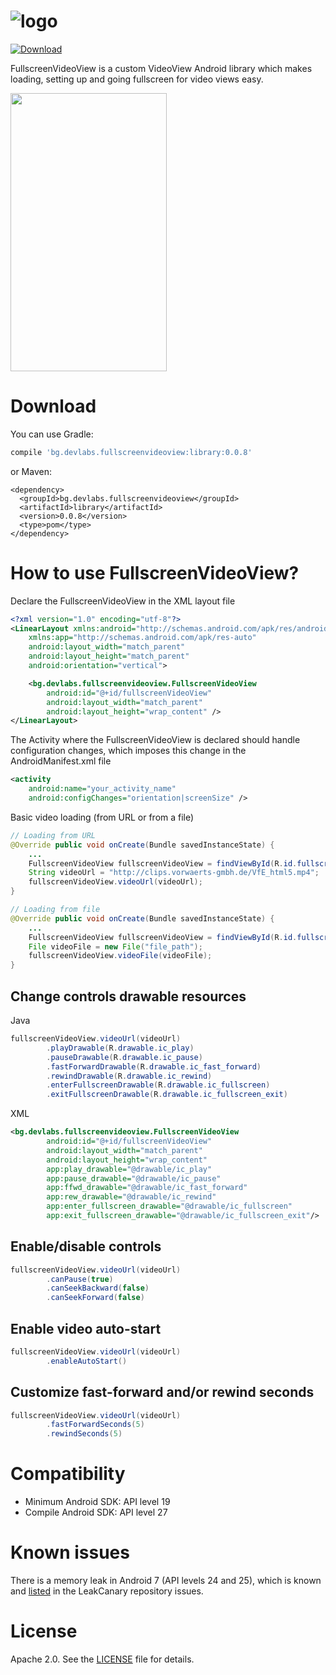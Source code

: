 ![logo](https://raw.githubusercontent.com/dev-labs-bg/fullscreen-video-view/master/logo.png)
==========
[ ![Download](https://api.bintray.com/packages/slavipetrov/maven/fullscreen-video-view/images/download.svg) ](https://bintray.com/slavipetrov/maven/fullscreen-video-view/_latestVersion)

FullscreenVideoView is a custom VideoView Android library which makes loading, setting up and going fullscreen for video views easy.

<img src="https://github.com/dev-labs-bg/fullscreen-video-view/blob/master/preview.gif" width="250" height="445">

Download
==========
You can use Gradle:
```gradle
compile 'bg.devlabs.fullscreenvideoview:library:0.0.8'
```
or Maven:
```maven
<dependency>
  <groupId>bg.devlabs.fullscreenvideoview</groupId>
  <artifactId>library</artifactId>
  <version>0.0.8</version>
  <type>pom</type>
</dependency>
```

How to use FullscreenVideoView?
==========
Declare the FullscreenVideoView in the XML layout file
```xml
<?xml version="1.0" encoding="utf-8"?>
<LinearLayout xmlns:android="http://schemas.android.com/apk/res/android"
    xmlns:app="http://schemas.android.com/apk/res-auto"
    android:layout_width="match_parent"
    android:layout_height="match_parent"
    android:orientation="vertical">

    <bg.devlabs.fullscreenvideoview.FullscreenVideoView
        android:id="@+id/fullscreenVideoView"
        android:layout_width="match_parent"
        android:layout_height="wrap_content" />
</LinearLayout>
```

The Activity where the FullscreenVideoView is declared should handle configuration changes, which imposes this change in the AndroidManifest.xml file
```xml
<activity
    android:name="your_activity_name"
    android:configChanges="orientation|screenSize" />
```

Basic video loading (from URL or from a file)
```java
// Loading from URL
@Override public void onCreate(Bundle savedInstanceState) {
	...
	FullscreenVideoView fullscreenVideoView = findViewById(R.id.fullscreenVideoView);
	String videoUrl = "http://clips.vorwaerts-gmbh.de/VfE_html5.mp4";
	fullscreenVideoView.videoUrl(videoUrl);
}

// Loading from file
@Override public void onCreate(Bundle savedInstanceState) {
	...
	FullscreenVideoView fullscreenVideoView = findViewById(R.id.fullscreenVideoView);
	File videoFile = new File("file_path");
	fullscreenVideoView.videoFile(videoFile);
}
```

Change controls drawable resources
----------
Java
```java
fullscreenVideoView.videoUrl(videoUrl)
        .playDrawable(R.drawable.ic_play)
        .pauseDrawable(R.drawable.ic_pause)
        .fastForwardDrawable(R.drawable.ic_fast_forward)
        .rewindDrawable(R.drawable.ic_rewind)
        .enterFullscreenDrawable(R.drawable.ic_fullscreen)
        .exitFullscreenDrawable(R.drawable.ic_fullscreen_exit)
```

XML
```xml
<bg.devlabs.fullscreenvideoview.FullscreenVideoView
        android:id="@+id/fullscreenVideoView"
        android:layout_width="match_parent"
        android:layout_height="wrap_content"
        app:play_drawable="@drawable/ic_play"
        app:pause_drawable="@drawable/ic_pause"
        app:ffwd_drawable="@drawable/ic_fast_forward"
        app:rew_drawable="@drawable/ic_rewind"
        app:enter_fullscreen_drawable="@drawable/ic_fullscreen"
        app:exit_fullscreen_drawable="@drawable/ic_fullscreen_exit"/>
```

Enable/disable controls
----------
```java
fullscreenVideoView.videoUrl(videoUrl)
        .canPause(true)
        .canSeekBackward(false)
        .canSeekForward(false)
```

Enable video auto-start
----------
```java
fullscreenVideoView.videoUrl(videoUrl)
        .enableAutoStart()
```

Customize fast-forward and/or rewind seconds
----------
```java
fullscreenVideoView.videoUrl(videoUrl)
        .fastForwardSeconds(5)
        .rewindSeconds(5)
```

Compatibility
==========
- Minimum Android SDK: API level 19
- Compile Android SDK: API level 27

Known issues
==========
There is a memory leak in Android 7 (API levels 24 and 25), which is known and [listed](https://github.com/square/leakcanary/issues/721)
in the LeakCanary repository issues.

License
==========
Apache 2.0. See the [LICENSE](https://github.com/dev-labs-bg/fullscreen-video-view/blob/master/LICENSE.txt) file for details.

